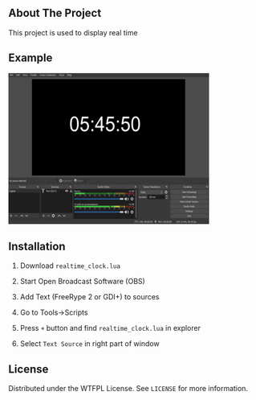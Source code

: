 ## About The Project

This project is used to display real time

## Example

<img src="./images/example.png" width="400" height="300" />

## Installation

1. Download `realtime_clock.lua`

2. Start Open Broadcast Software (OBS)

3. Add Text (FreeRype 2 or GDI+) to sources

4. Go to Tools->Scripts 

5. Press `+` button and find `realtime_clock.lua` in explorer

6. Select `Text Source` in right part of window

## License

Distributed under the WTFPL License. See `LICENSE` for more information.